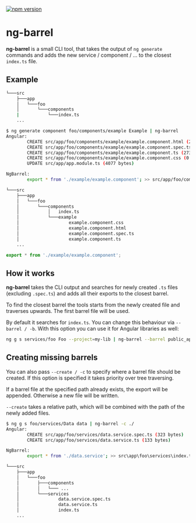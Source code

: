 [![npm version](https://badge.fury.io/js/ng-barrel.svg)](https://badge.fury.io/js/ng-barrel) 

# ng-barrel

**ng-barrel** is a small CLI tool, that takes the output of `ng generate` commands
and adds the new service / component / ... to the closest `index.ts` file.

## Example

```bash
└───src
    ├───app
    │   └───foo
    │       └───components
    |           └───index.ts
    ...
```

```bash
$ ng generate component foo/components/example Example | ng-barrel
Angular:
        CREATE src/app/foo/components/example/example.component.html (26 bytes)
        CREATE src/app/foo/components/example/example.component.spec.ts (635 bytes)
        CREATE src/app/foo/components/example/example.component.ts (273 bytes)
        CREATE src/app/foo/components/example/example.component.css (0 bytes)
        UPDATE src/app/app.module.ts (4077 bytes)

NgBarrel:
        export * from './example/example.component'; >> src/app/foo/components/index.ts
```

```bash
└───src
    ├───app
    │   └───foo
    │       └───components
    │           │   index.ts
    │           └───example
    │                   example.component.css
    │                   example.component.html
    │                   example.component.spec.ts
    │                   example.component.ts
    ...
```

```typescript
export * from './example/example.component';
```

## How it works

**ng-barrel** takes the CLI output and searches for newly created `.ts` files (excluding `.spec.ts`) 
and adds all their exports to the closest barrel.

To find the closest barrel the tools starts from the newly created file and traverses upwards.
The first barrel file will be used.

By default it searches for `index.ts`. You can change this behaviour via `--barrel / -b`.
With this option you can use it for Angular libraries as well:

```bash
ng g s services/foo Foo --project=my-lib | ng-barrel --barrel public_api.ts
```

## Creating missing barrels

You can also pass `--create / -c` to specify where a barrel file should be created.
If this option is specified it takes priority over tree traversing.

If a barrel file at the specified path already exists, the export will be appended.
Otherwise a new file will be written.

`--create` takes a relative path, which will be combined with the path of the newly added files.

```bash
$ ng g s foo/services/Data data | ng-barrel -c ./
Angular:
        CREATE src/app/foo/services/data.service.spec.ts (323 bytes)
        CREATE src/app/foo/services/data.service.ts (133 bytes)

NgBarrel:
        export * from './data.service'; >> src\app\foo\services\index.ts (NEW)
```

```bash
└───src
    ├───app
    │   └───foo
    │       ├───components
    │       │   └─── ...
    │       └───services
    │               data.service.spec.ts
    │               data.service.ts
    │               index.ts
    ...
```
